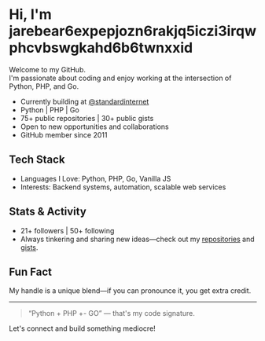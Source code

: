 # Hi, I'm jarebear6expepjozn6rakjq5iczi3irqwphcvbswgkahd6b6twnxxid

Welcome to my GitHub.  
I'm passionate about coding and enjoy working at the intersection of Python, PHP, and Go.

- Currently building at [@standardinternet](https://github.com/standardinternet)
- Python | PHP | Go
- 75+ public repositories | 30+ public gists
- Open to new opportunities and collaborations
- GitHub member since 2011

## Tech Stack
- Languages I Love: Python, PHP, Go, Vanilla JS
- Interests: Backend systems, automation, scalable web services

## Stats & Activity
- 21+ followers | 50+ following
- Always tinkering and sharing new ideas—check out my [repositories](https://github.com/jarebear6expepjozn6rakjq5iczi3irqwphcvb?tab=repositories) and [gists](https://gist.github.com/jarebear6expepjozn6rakjq5iczi3irqwphcvb).

## Fun Fact
My handle is a unique blend—if you can pronounce it, you get extra credit.

---

> “Python + PHP +- GO” — that's my code signature.

Let's connect and build something mediocre!